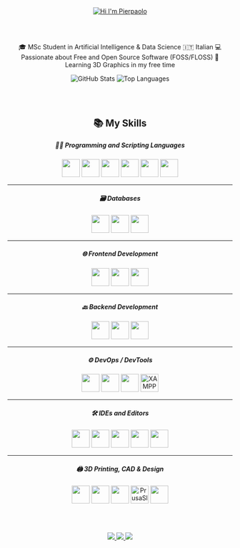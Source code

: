 <div align="center">

<a href="https://github.com/PierpaoloSpadafora" target="_blank">
  <img src="https://img.shields.io/badge/HI%20👋,%20I'M-PIERPAOLO-blueviolet?style=for-the-badge&labelColor=2b2b2b" alt="Hi I'm Pierpaolo" />
</a>

<br><br>

🎓 MSc Student in Artificial Intelligence & Data Science
🇮🇹 Italian 
💻 Passionate about Free and Open Source Software (FOSS/FLOSS)
🎨 Learning 3D Graphics in my free time

<img src="https://github-readme-stats.vercel.app/api?username=PierpaoloSpadafora&show_icons=true&theme=dark&hide_border=true" alt="GitHub Stats" />

<img src="https://github-readme-stats.vercel.app/api/top-langs/?username=PierpaoloSpadafora&layout=compact&theme=dark&hide_border=true" alt="Top Languages" />

<br><br>

<div align="center">

## 📚 My Skills

##### 👨‍💻 Programming and Scripting Languages  
<img src="https://cdn.jsdelivr.net/gh/devicons/devicon/icons/rust/rust-original.svg" width="40"/>  
<img src="https://cdn.jsdelivr.net/gh/devicons/devicon/icons/cplusplus/cplusplus-original.svg" width="40"/>
<img src="https://cdn.jsdelivr.net/gh/devicons/devicon/icons/java/java-original.svg" width="40"/>
<img src="https://cdn.jsdelivr.net/gh/devicons/devicon/icons/python/python-original.svg" width="40"/>
<img src="https://cdn.jsdelivr.net/gh/devicons/devicon/icons/javascript/javascript-original.svg" width="40"/>
<img src="https://cdn.jsdelivr.net/gh/devicons/devicon/icons/typescript/typescript-original.svg" width="40"/>

---

##### 🗃️ Databases  
<img src="https://cdn.jsdelivr.net/gh/devicons/devicon/icons/mysql/mysql-original-wordmark.svg" width="40"/>
<img src="https://cdn.jsdelivr.net/gh/devicons/devicon/icons/postgresql/postgresql-original.svg" width="40"/>
<img src="https://cdn.jsdelivr.net/gh/devicons/devicon/icons/sqlite/sqlite-original.svg" width="40"/>

---

##### 🌐 Frontend Development  
<img src="https://cdn.jsdelivr.net/gh/devicons/devicon/icons/angularjs/angularjs-original.svg" width="40"/>
<img src="https://cdn.jsdelivr.net/gh/devicons/devicon/icons/html5/html5-original.svg" width="40"/>
<img src="https://cdn.jsdelivr.net/gh/devicons/devicon/icons/css3/css3-original.svg" width="40"/>

---

##### 🔙 Backend Development  
<img src="https://cdn.jsdelivr.net/gh/devicons/devicon/icons/nodejs/nodejs-original.svg" width="40"/>
<img src="https://cdn.jsdelivr.net/gh/devicons/devicon/icons/spring/spring-original.svg" width="40"/>
<img src="https://cdn.jsdelivr.net/gh/devicons/devicon/icons/rust/rust-plain.svg" width="40"/>

---

##### ⚙️ DevOps / DevTools  
<img src="https://cdn.jsdelivr.net/gh/devicons/devicon/icons/docker/docker-original.svg" width="40"/>
<img src="https://cdn.jsdelivr.net/gh/devicons/devicon/icons/git/git-original.svg" width="40"/>
<img src="https://cdn.jsdelivr.net/gh/devicons/devicon/icons/postman/postman-original.svg" width="40"/>
<img src="https://cdn.jsdelivr.net/gh/devicons/devicon/icons/apache/apache-original.svg" width="40" title="XAMPP"/>

---

##### 🛠️ IDEs and Editors  
<img src="https://cdn.jsdelivr.net/gh/devicons/devicon/icons/vscode/vscode-original.svg" width="40"/>
<img src="https://cdn.jsdelivr.net/gh/devicons/devicon/icons/vim/vim-original.svg" width="40"/>
<img src="https://cdn.jsdelivr.net/gh/devicons/devicon/icons/intellij/intellij-original.svg" width="40"/>
<img src="https://cdn.jsdelivr.net/gh/devicons/devicon/icons/pycharm/pycharm-original.svg" width="40"/>
<img src="https://cdn.jsdelivr.net/gh/devicons/devicon/icons/webstorm/webstorm-original.svg" width="40"/>

---

##### 🖨️ 3D Printing, CAD & Design  
<img src="https://cdn.jsdelivr.net/gh/devicons/devicon/icons/photoshop/photoshop-plain.svg" width="40"/>
<img src="https://cdn.jsdelivr.net/gh/devicons/devicon/icons/gimp/gimp-original.svg" width="40"/>
<img src="https://cdn.jsdelivr.net/gh/devicons/devicon/icons/blender/blender-original.svg" width="40"/>
<img src="https://upload.wikimedia.org/wikipedia/en/b/be/Prusa-Slicer-Logo.png" width="40" title="PrusaSlicer"/>
<img src="https://cdn.jsdelivr.net/gh/devicons/devicon/icons/canva/canva-original.svg" width="40"/>

</div>


<br><br>

<a href="https://www.linkedin.com/in/pierpaolospadafora" target="_blank">
  <img src="https://img.shields.io/badge/LinkedIn-0077B5?style=for-the-badge&logo=linkedin&logoColor=white"/>
</a>
<a href="https://t.me/pierspad" target="_blank">
  <img src="https://img.shields.io/badge/Telegram-26A5E4?style=for-the-badge&logo=telegram&logoColor=white"/>
</a>
<a href="mailto:pierpaolospadafora@proton.me">
  <img src="https://img.shields.io/badge/ProtonMail-8B89CC?style=for-the-badge&logo=protonmail&logoColor=white"/>
</a>

</div>
